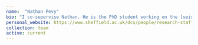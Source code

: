 ```yaml
---
name:  "Nathan Pevy"
bio: "I co-supervise Nathan. He is the PhD student working on the [seisure classification](projects/current/seizureclassification) project where he works on explaring automatic methods for diagnosing seizure type based on a person's speech and language."
personal_website: https://www.sheffield.ac.uk/dcs/people/research-staff/bahman-mirheidari
collection: team
active: current
---
```

